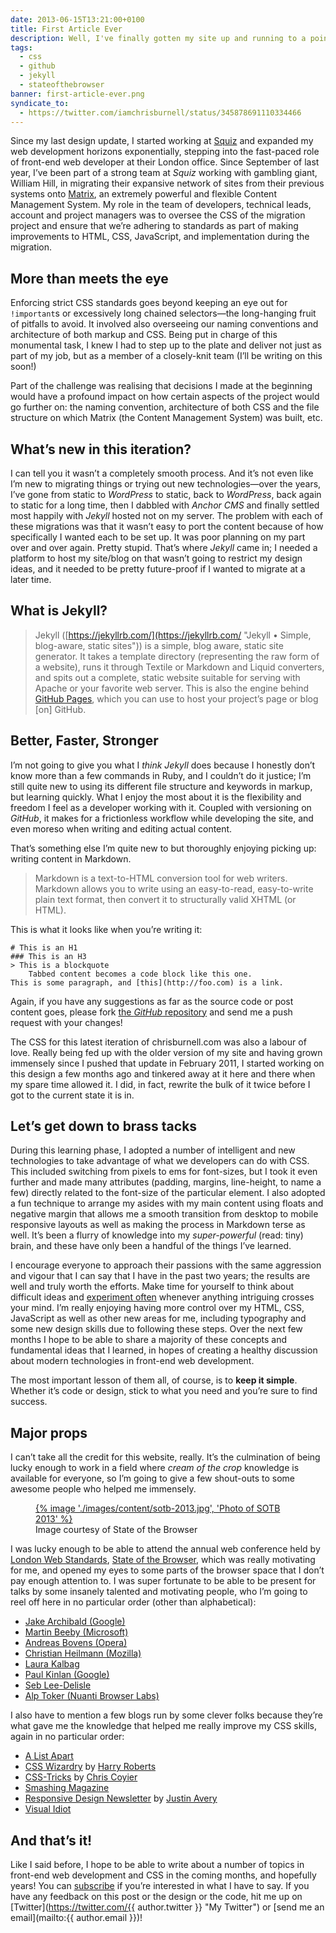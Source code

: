 ```yaml
---
date: 2013-06-15T13:21:00+0100
title: First Article Ever
description: Well, I've finally gotten my site up and running to a point where I can consider it to be a success. What was the process, and what did it involve? What mistakes did I make that you can avoid?
tags:
  - css
  - github
  - jekyll
  - stateofthebrowser
banner: first-article-ever.png
syndicate_to:
  - https://twitter.com/iamchrisburnell/status/345878691110334466
---
```


Since my last design update, I started working at [Squiz](https://squiz.net/uk "Squiz UK") and expanded my web development horizons exponentially, stepping into the fast-paced role of front-end web developer at their London office. Since September of last year, I’ve been part of a strong team at *Squiz* working with gambling giant, William Hill, in migrating their expansive network of sites from their previous systems onto [Matrix](https://www.squiz.net/uk/suite/matrix "Squiz Matrix"), an extremely powerful and flexible Content Management System. My role in the team of developers, technical leads, account and project managers was to oversee the CSS of the migration project and ensure that we’re adhering to standards as part of making improvements to HTML, CSS, JavaScript, and implementation during the migration.


## More than meets the eye

Enforcing strict CSS standards goes beyond keeping an eye out for `!important`s or excessively long chained selectors—the long-hanging fruit of pitfalls to avoid. It involved also overseeing our naming conventions and architecture of both markup and CSS. Being put in charge of this monumental task, I knew I had to step up to the plate and deliver not just as part of my job, but as a member of a closely-knit team (I’ll be writing on this soon!)

Part of the challenge was realising that decisions I made at the beginning would have a profound impact on how certain aspects of the project would go further on: the naming convention, architecture of both CSS and the file structure on which Matrix (the Content Management System) was built, etc.


<h2 id="whats-new">What’s new in this iteration?</h2>

I can tell you it wasn’t a completely smooth process. And it’s not even like I’m new to migrating things or trying out new technologies—over the years, I’ve gone from static to *WordPress* to static, back to *WordPress*, back again to static for a long time, then I dabbled with *Anchor CMS* and finally settled most happily with *Jekyll* hosted not on my server. The problem with each of these migrations was that it wasn’t easy to port the content because of how specifically I wanted each to be set up. It was poor planning on my part over and over again. Pretty stupid. That’s where *Jekyll* came in; I needed a platform to host my site/blog on that wasn’t going to restrict my design ideas, and it needed to be pretty future-proof if I wanted to migrate at a later time.


## What is Jekyll?

> Jekyll ([https://jekyllrb.com/](https://jekyllrb.com/ "Jekyll • Simple, blog-aware, static sites")) is a simple, blog aware, static site generator. It takes a template directory (representing the raw form of a website), runs it through Textile or Markdown and Liquid converters, and spits out a complete, static website suitable for serving with Apache or your favorite web server. This is also the engine behind [GitHub Pages](https://pages.github.com/), which you can use to host your project’s page or blog \[on\] GitHub.


## Better, Faster, Stronger

I’m not going to give you what I *think* *Jekyll* does because I honestly don’t know more than a few commands in Ruby, and I couldn’t do it justice; I’m still quite new to using its different file structure and keywords in markup, but learning quickly. What I enjoy the most about it is the flexibility and freedom I feel as a developer working with it. Coupled with versioning on *GitHub*, it makes for a frictionless workflow while developing the site, and even moreso when writing and editing actual content.

That’s something else I’m quite new to but thoroughly enjoying picking up: writing content in Markdown.

> Markdown is a text-to-HTML conversion tool for web writers. Markdown allows you to write using an easy-to-read, easy-to-write plain text format, then convert it to structurally valid XHTML (or HTML).

This is what it looks like when you’re writing it:

    # This is an H1
    ### This is an H3
    > This is a blockquote
        Tabbed content becomes a code block like this one.
    This is some paragraph, and [this](http://foo.com) is a link.

<aside><p>Again, if you have any suggestions as far as the source code or post content goes, please fork <a href="https://github.com/{{ author.github }}/{{ site.repository }}" rel="external">the <em>GitHub</em> repository</a> and send me a push request with your changes!</p></aside>

The CSS for this latest iteration of chrisburnell.com was also a labour of love. Really being fed up with the older version of my site and having grown immensely since I pushed that update in February 2011, I started working on this design a few months ago and tinkered away at it here and there when my spare time allowed it. I did, in fact, rewrite the bulk of it twice before I got to the current state it is in.


<h2 id="brass-tacks">Let’s get down to brass tacks</h2>

During this learning phase, I adopted a number of intelligent and new technologies to take advantage of what we developers can do with CSS. This included switching from pixels to ems for font-sizes, but I took it even further and made many attributes (padding, margins, line-height, to name a few) directly related to the font-size of the particular element. I also adopted a fun technique to arrange my asides with my main content using floats and negative margin that allows me a smooth transition from desktop to mobile responsive layouts as well as making the process in Markdown terse as well. It’s been a flurry of knowledge into my *super-powerful* (read: tiny) brain, and these have only been a handful of the things I’ve learned.

I encourage everyone to approach their passions with the same aggression and vigour that I can say that I have in the past two years; the results are well and truly worth the efforts. Make time for yourself to think about difficult ideas and [experiment often](https://codepen.io/ "CodePen") whenever anything intriguing crosses your mind. I’m really enjoying having more control over my HTML, CSS, JavaScript as well as other new areas for me, including typography and some new design skills due to following these steps. Over the next few months I hope to be able to share a majority of these concepts and fundamental ideas that I learned, in hopes of creating a healthy discussion about modern technologies in front-end web development.

The most important lesson of them all, of course, is to **keep it simple**. Whether it’s code or design, stick to what you need and you’re sure to find success.


## Major props

I can’t take all the credit for this website, really. It’s the culmination of being lucky enough to work in a field where *cream of the crop* knowledge is available for everyone, so I’m going to give a few shout-outs to some awesome people who helped me immensely.

<aside>
	<figure>
		<a rel="external" href="https://stateofthebrowser.com">
			{% image './images/content/sotb-2013.jpg', 'Photo of SOTB 2013' %}
		</a>
		<figcaption>Image courtesy of State of the Browser</figcaption>
	</figure>
</aside>

I was lucky enough to be able to attend the annual web conference held by [London Web Standards](https://londonwebstandards.org/ "London Web Standards"), [State of the Browser](https://stateofthebrowser.com "State of the Browser Conference"), which was really motivating for me, and opened my eyes to some parts of the browser space that I don’t pay enough attention to. I was super fortunate to be able to be present for talks by some insanely talented and motivating people, who I’m going to reel off here in no particular order (other than alphabetical):

- [Jake Archibald (Google)](https://jakearchibald.com/ "Jake Archibald (Google)")
- [Martin Beeby (Microsoft)](https://blogs.msdn.com/b/thebeebs/ "Martin Beeby (Microsoft)")
- [Andreas Bovens (Opera)](https://dev.opera.com/ "Andreas Bovens (Opera)")
- [Christian Heilmann (Mozilla)](https://christianheilmann.com/ "Christian Heilmann (Mozilla)")
- [Laura Kalbag](https://laurakalbag.com/ "Laura Kalbag")
- [Paul Kinlan (Google)](https://paul.kinlan.me/ "Paul Kinlan (Google)")
- [Seb Lee-Delisle](https://seblee.me/ "Seb Lee-Delisle")
- [Alp Toker (Nuanti Browser Labs)](http://www.atoker.com/ "Alp Toker (Nuanti Browser Labs)")

I also have to mention a few blogs run by some clever folks because they’re what gave me the knowledge that helped me really improve my CSS skills, again in no particular order:

- [A List Apart](https://alistapart.com/ "A List Apart")
- [CSS Wizardry](https://csswizardry.com/ "CSS Wizardry") by [Harry Roberts](https://twitter.com/csswizardry "Harry Roberts")
- [CSS-Tricks](https://css-tricks.com/ "CSS-Tricks") by [Chris Coyier](https://twitter.com/chriscoyier "Chris Coyier")
- [Smashing Magazine](https://www.smashingmagazine.com/ "Smashing Magazine")
- [Responsive Design Newsletter](https://responsivedesign.is/newsletter/ "Responsive Design Newsletter") by [Justin Avery](https://surfthedream.com.au/ "Justin Avery")
- [Visual Idiot](http://visualidiot.com/ "Visual Idiot")


<h2 id="thats-it">And that’s it!</h2>

Like I said before, I hope to be able to write about a number of topics in front-end web development and CSS in the coming months, and hopefully years! You can [subscribe](/feed.xml "All Posts Feed") if you’re interested in what I have to say. If you have any feedback on this post or the design or the code, hit me up on [Twitter](https://twitter.com/{{ author.twitter }} "My Twitter") or [send me an email](mailto:{{ author.email }})!
